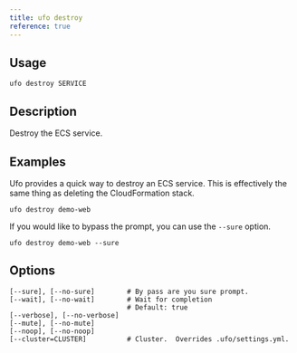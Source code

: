 ```yaml
---
title: ufo destroy
reference: true
---
```


## Usage

    ufo destroy SERVICE

## Description

Destroy the ECS service.

## Examples

Ufo provides a quick way to destroy an ECS service. This is effectively the same thing as deleting the CloudFormation stack.

    ufo destroy demo-web

If you would like to bypass the prompt, you can use the `--sure` option.

    ufo destroy demo-web --sure


## Options

```
[--sure], [--no-sure]        # By pass are you sure prompt.
[--wait], [--no-wait]        # Wait for completion
                             # Default: true
[--verbose], [--no-verbose]  
[--mute], [--no-mute]        
[--noop], [--no-noop]        
[--cluster=CLUSTER]          # Cluster.  Overrides .ufo/settings.yml.
```


